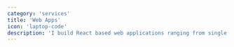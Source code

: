 ```yaml
---
category: 'services'
title: 'Web Apps'
icon: 'laptop-code'
description: 'I build React based web applications ranging from single page websites to complex solutions like ecommerce'
---
```

